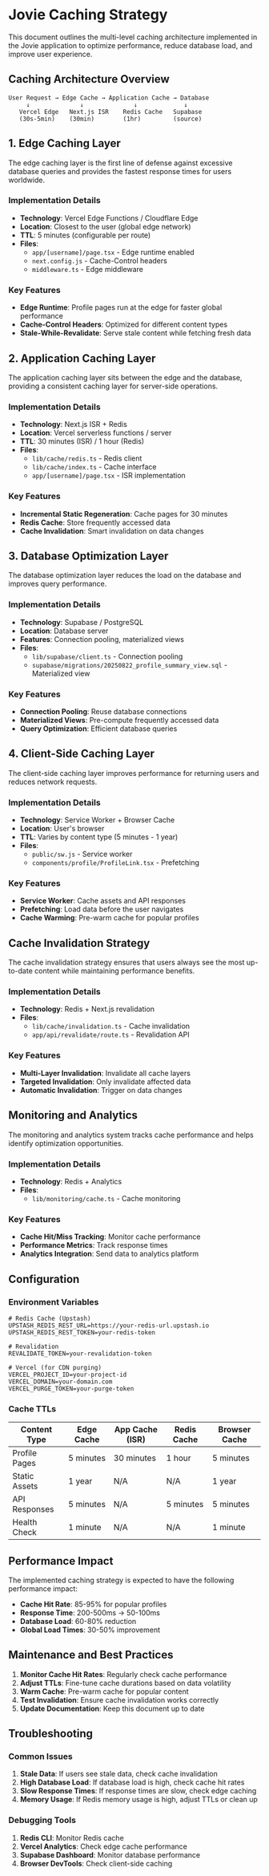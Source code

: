 # Jovie Caching Strategy

This document outlines the multi-level caching architecture implemented in the Jovie application to optimize performance, reduce database load, and improve user experience.

## Caching Architecture Overview

```
User Request → Edge Cache → Application Cache → Database
     ↓              ↓              ↓             ↓
   Vercel Edge   Next.js ISR    Redis Cache   Supabase
   (30s-5min)    (30min)        (1hr)         (source)
```

## 1. Edge Caching Layer

The edge caching layer is the first line of defense against excessive database queries and provides the fastest response times for users worldwide.

### Implementation Details

- **Technology**: Vercel Edge Functions / Cloudflare Edge
- **Location**: Closest to the user (global edge network)
- **TTL**: 5 minutes (configurable per route)
- **Files**:
  - `app/[username]/page.tsx` - Edge runtime enabled
  - `next.config.js` - Cache-Control headers
  - `middleware.ts` - Edge middleware

### Key Features

- **Edge Runtime**: Profile pages run at the edge for faster global performance
- **Cache-Control Headers**: Optimized for different content types
- **Stale-While-Revalidate**: Serve stale content while fetching fresh data

## 2. Application Caching Layer

The application caching layer sits between the edge and the database, providing a consistent caching layer for server-side operations.

### Implementation Details

- **Technology**: Next.js ISR + Redis
- **Location**: Vercel serverless functions / server
- **TTL**: 30 minutes (ISR) / 1 hour (Redis)
- **Files**:
  - `lib/cache/redis.ts` - Redis client
  - `lib/cache/index.ts` - Cache interface
  - `app/[username]/page.tsx` - ISR implementation

### Key Features

- **Incremental Static Regeneration**: Cache pages for 30 minutes
- **Redis Cache**: Store frequently accessed data
- **Cache Invalidation**: Smart invalidation on data changes

## 3. Database Optimization Layer

The database optimization layer reduces the load on the database and improves query performance.

### Implementation Details

- **Technology**: Supabase / PostgreSQL
- **Location**: Database server
- **Features**: Connection pooling, materialized views
- **Files**:
  - `lib/supabase/client.ts` - Connection pooling
  - `supabase/migrations/20250822_profile_summary_view.sql` - Materialized view

### Key Features

- **Connection Pooling**: Reuse database connections
- **Materialized Views**: Pre-compute frequently accessed data
- **Query Optimization**: Efficient database queries

## 4. Client-Side Caching Layer

The client-side caching layer improves performance for returning users and reduces network requests.

### Implementation Details

- **Technology**: Service Worker + Browser Cache
- **Location**: User's browser
- **TTL**: Varies by content type (5 minutes - 1 year)
- **Files**:
  - `public/sw.js` - Service worker
  - `components/profile/ProfileLink.tsx` - Prefetching

### Key Features

- **Service Worker**: Cache assets and API responses
- **Prefetching**: Load data before the user navigates
- **Cache Warming**: Pre-warm cache for popular profiles

## Cache Invalidation Strategy

The cache invalidation strategy ensures that users always see the most up-to-date content while maintaining performance benefits.

### Implementation Details

- **Technology**: Redis + Next.js revalidation
- **Files**:
  - `lib/cache/invalidation.ts` - Cache invalidation
  - `app/api/revalidate/route.ts` - Revalidation API

### Key Features

- **Multi-Layer Invalidation**: Invalidate all cache layers
- **Targeted Invalidation**: Only invalidate affected data
- **Automatic Invalidation**: Trigger on data changes

## Monitoring and Analytics

The monitoring and analytics system tracks cache performance and helps identify optimization opportunities.

### Implementation Details

- **Technology**: Redis + Analytics
- **Files**:
  - `lib/monitoring/cache.ts` - Cache monitoring

### Key Features

- **Cache Hit/Miss Tracking**: Monitor cache performance
- **Performance Metrics**: Track response times
- **Analytics Integration**: Send data to analytics platform

## Configuration

### Environment Variables

```
# Redis Cache (Upstash)
UPSTASH_REDIS_REST_URL=https://your-redis-url.upstash.io
UPSTASH_REDIS_REST_TOKEN=your-redis-token

# Revalidation
REVALIDATE_TOKEN=your-revalidation-token

# Vercel (for CDN purging)
VERCEL_PROJECT_ID=your-project-id
VERCEL_DOMAIN=your-domain.com
VERCEL_PURGE_TOKEN=your-purge-token
```

### Cache TTLs

| Content Type  | Edge Cache | App Cache (ISR) | Redis Cache | Browser Cache |
| ------------- | ---------- | --------------- | ----------- | ------------- |
| Profile Pages | 5 minutes  | 30 minutes      | 1 hour      | 5 minutes     |
| Static Assets | 1 year     | N/A             | N/A         | 1 year        |
| API Responses | 5 minutes  | N/A             | 5 minutes   | 5 minutes     |
| Health Check  | 1 minute   | N/A             | N/A         | 1 minute      |

## Performance Impact

The implemented caching strategy is expected to have the following performance impact:

- **Cache Hit Rate**: 85-95% for popular profiles
- **Response Time**: 200-500ms → 50-100ms
- **Database Load**: 60-80% reduction
- **Global Load Times**: 30-50% improvement

## Maintenance and Best Practices

1. **Monitor Cache Hit Rates**: Regularly check cache performance
2. **Adjust TTLs**: Fine-tune cache durations based on data volatility
3. **Warm Cache**: Pre-warm cache for popular content
4. **Test Invalidation**: Ensure cache invalidation works correctly
5. **Update Documentation**: Keep this document up to date

## Troubleshooting

### Common Issues

1. **Stale Data**: If users see stale data, check cache invalidation
2. **High Database Load**: If database load is high, check cache hit rates
3. **Slow Response Times**: If response times are slow, check edge caching
4. **Memory Usage**: If Redis memory usage is high, adjust TTLs or clean up

### Debugging Tools

1. **Redis CLI**: Monitor Redis cache
2. **Vercel Analytics**: Check edge cache performance
3. **Supabase Dashboard**: Monitor database performance
4. **Browser DevTools**: Check client-side caching

